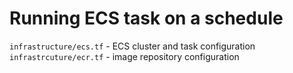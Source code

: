 # Running ECS task on a schedule

`infrastructure/ecs.tf` - ECS cluster and task configuration
`infrastrcuture/ecr.tf` - image repository configuration 
